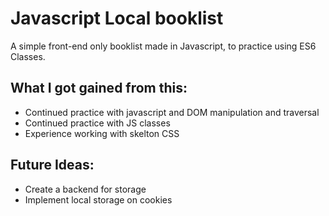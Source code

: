# Javascript Local booklist #

A simple front-end only booklist made in Javascript, to practice using ES6 Classes.

## What I got gained from this: ##
- Continued practice with javascript and DOM manipulation and traversal
- Continued practice with JS classes
- Experience working with skelton CSS

## Future Ideas: ##
- Create a backend for storage
- Implement local storage on cookies
